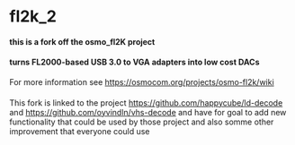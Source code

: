 # fl2k_2
#### this is a fork off the osmo_fl2K project
#### turns FL2000-based USB 3.0 to VGA adapters into low cost DACs

For more information see https://osmocom.org/projects/osmo-fl2k/wiki

####
This fork is linked to the project https://github.com/happycube/ld-decode and https://github.com/oyvindln/vhs-decode
and have for goal to add new functionality that could be used by those project
and also somme other improvement that everyone could use